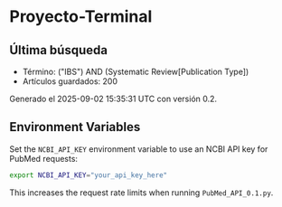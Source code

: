 # Proyecto-Terminal

## Última búsqueda
- Término: ("IBS") AND (Systematic Review[Publication Type])
- Artículos guardados: 200

Generado el 2025-09-02 15:35:31 UTC con versión 0.2.

## Environment Variables

Set the `NCBI_API_KEY` environment variable to use an NCBI API key for PubMed requests:

```bash
export NCBI_API_KEY="your_api_key_here"
```

This increases the request rate limits when running `PubMed_API_0.1.py`.
